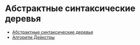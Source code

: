 # Абстрактные синтаксические деревья

- [Абстрактные синтаксические деревья](ast)
- [Алгоритм Дейкстры](dijkstra)